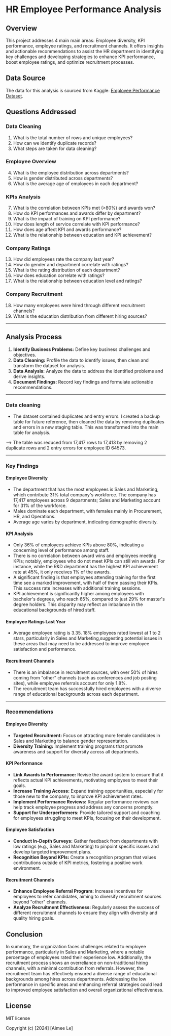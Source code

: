 # HR Employee Performance Analysis

## Overview

This project addresses 4 main main areas: Employee diversity, KPI performance, employee ratings, and recruitment channels. It offers insights and actionable recommendations to assist the HR department in identifying key challenges and developing strategies to enhance KPI performance, boost employee ratings, and optimize recruitment processes.

## Data Source

The data for this analysis is sourced from Kaggle: [Employee Performance Dataset](https://www.kaggle.com/datasets/sanjanchaudhari/employees-performance-for-hr-analytics).

## Questions Addressed
### Data Cleaning
1. What is the total number of rows and unique employees?
2. How can we identify duplicate records?
3. What steps are taken for data cleaning?

### Employee Overview
4. What is the employee distribution across departments?
5. How is gender distributed across departments?
6. What is the average age of employees in each department?

### KPIs Analysis
7. What is the correlation between KPIs met (>80%) and awards won?
8. How do KPI performances and awards differ by department?
9. What is the impact of training on KPI performance?
10. How does length of service correlate with KPI performance?
11. How does age affect KPI and awards performance?
12. What is the relationship between education and KPI achievement?

### Company Ratings
13. How did employees rate the company last year?
14. How do gender and department correlate with ratings?
15. What is the rating distribution of each department?
16. How does education correlate with ratings?
17. What is the relationship between education level and ratings?

### Company Recruitment
18. How many employees were hired through different recruitment channels?
19. What is the education distribution from different hiring sources?

---

## Analysis Process

1. **Identify Business Problems:** Define key business challenges and objectives.
2. **Data Cleaning:** Profile the data to identify issues, then clean and transform the dataset for analysis.
3. **Data Analysis:** Analyze the data to address the identified problems and derive insights.
4. **Document Findings:** Record key findings and formulate actionable recommendations.

---

### Data cleaning 

- The dataset contained duplicates and entry errors. I created a backup table for future reference, then cleaned the data by removing duplicates and errors in a new staging table. This was transformed into the main table for analysis. 

--> The table was reduced from 17,417 rows to 17,413 by removing 2 duplicate rows and 2 entry errors for employee ID 64573.

---

### Key Findings

#### Employee Diversity
- The department that has the most employees is Sales and Marketing, which contribute 31% total company's workforce. The company has 17,417 employees across 9 departments; Sales and Marketing account for 31% of the workforce.
- Males dominate each department, with females mainly in Procurement, HR, and Operations.
- Average age varies by department, indicating demographic diversity.

#### KPI Analysis
- Only 36% of employees achieve KPIs above 80%, indicating a concerning level of performance among staff.
- There is no correlation between award wins and employees meeting KPIs; notably, employees who do not meet KPIs can still win awards. For instance, while the R&D department has the highest KPI achievement rate at 45%, it only receives 1% of the awards.
- A significant finding is that employees attending training for the first time see a marked improvement, with half of them passing their KPIs. This success rate increases with additional training sessions.
- KPI achievement is significantly higher among employees with bachelor's degrees, who reach 65%, compared to just 29% for master's degree holders. This disparity may reflect an imbalance in the educational backgrounds of hired staff.

#### Employee Ratings Last Year
- Average employee rating is 3.35. 18% employees rated lowest at 1 to 2 stars, particularly in Sales and Marketing,suggesting potential issues in these areas that may need to be addressed to improve employee satisfaction and performance.

#### Recruitment Channels
- There is an imbalance in recruitment sources, with over 50% of hires coming from "other" channels (such as conferences and job posting sites), while employee referrals account for only 1.8%.
- The recruitment team has successfully hired employees with a diverse range of educational backgrounds across each department.

---

### Recommendations

#### Employee Diversity
- **Targeted Recruitment:** Focus on attracting more female candidates in Sales and Marketing to balance gender representation.
- **Diversity Training:** Implement training programs that promote awareness and support for diversity across all departments.

#### KPI Performance
- **Link Awards to Performance:** Revise the award system to ensure that it reflects actual KPI achievements, motivating employees to meet their goals.
- **Increase Training Access:** Expand training opportunities, especially for those new to the company, to improve KPI achievement rates.
- **Implement Performance Reviews:** Regular performance reviews can help track employee progress and address any concerns promptly.
- **Support for Underperformers:** Provide tailored support and coaching for employees struggling to meet KPIs, focusing on their development.

#### Employee Satisfaction
- **Conduct In-Depth Surveys:** Gather feedback from departments with low ratings (e.g., Sales and Marketing) to pinpoint specific issues and develop targeted improvement plans.
- **Recognition Beyond KPIs:** Create a recognition program that values contributions outside of KPI metrics, fostering a positive work environment.

#### Recruitment Channels
- **Enhance Employee Referral Program:** Increase incentives for employees to refer candidates, aiming to diversify recruitment sources beyond "other" channels.
- **Analyze Recruitment Effectiveness:** Regularly assess the success of different recruitment channels to ensure they align with diversity and quality hiring goals.


## Conclusion

In summary, the organization faces challenges related to employee performance, particularly in Sales and Marketing, where a notable percentage of employees rated their experience low. Additionally, the recruitment process shows an overreliance on non-traditional hiring channels, with a minimal contribution from referrals. However, the recruitment team has effectively ensured a diverse range of educational backgrounds among hires across departments. Addressing the low performance in specific areas and enhancing referral strategies could lead to improved employee satisfaction and overall organizational effectiveness.

## License

MIT license

Copyright (c) [2024] [Aimee Le]
